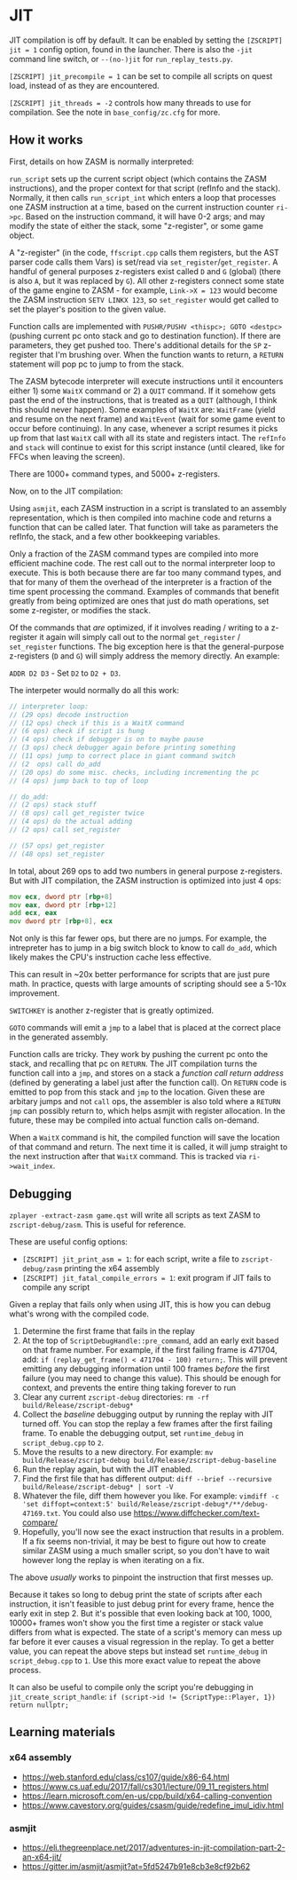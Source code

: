 # JIT

JIT compilation is off by default. It can be enabled by setting the `[ZSCRIPT] jit = 1` config option, found in the launcher. There is also the `-jit` command line switch, or `--(no-)jit` for `run_replay_tests.py`.

`[ZSCRIPT] jit_precompile = 1` can be set to compile all scripts on quest load, instead of as they are encountered.

`[ZSCRIPT] jit_threads = -2` controls how many threads to use for compilation. See the note in `base_config/zc.cfg` for more.

## How it works

First, details on how ZASM is normally interpreted:

`run_script` sets up the current script object (which contains the ZASM instructions), and the proper context for that script (refInfo and the stack). Normally, it then calls `run_script_int` which enters a loop that processes one ZASM instruction at a time, based on the current instruction counter `ri->pc`. Based on the instruction command, it will have 0-2 args; and may modify the state of either the stack, some "z-register", or some game object.

A "z-register" (in the code, `ffscript.cpp` calls them registers, but the AST parser code calls them Vars) is set/read via `set_register`/`get_register`. A handful of general purposes z-registers exist called `D` and `G` (global) (there is also `A`, but it was replaced by `G`). All other z-registers connect some state of the game engine to ZASM - for example, `Link->X = 123` would become the ZASM instruction `SETV LINKX 123`, so `set_register` would get called to set the player's position to the given value.

Function calls are implemented with `PUSHR/PUSHV <thispc>; GOTO <destpc>` (pushing current pc onto stack and go to destination function). If there are parameters, they get pushed too. There's additional details for the `SP` z-register that I'm brushing over. When the function wants to return, a `RETURN` statement will pop pc to jump to from the stack.

The ZASM bytecode interpreter will execute instructions until it encounters either 1) some `WaitX` command or 2) a `QUIT` command. If it somehow gets past the end of the instructions, that is treated as a `QUIT` (although, I think this should never happen). Some examples of `WaitX` are: `WaitFrame` (yield and resume on the next frame) and `WaitEvent` (wait for some game event to occur before continuing). In any case, whenever a script resumes it picks up from that last `WaitX` call with all its state and registers intact. The `refInfo` and `stack` will continue to exist for this script instance (until cleared, like for FFCs when leaving the screen).

There are 1000+ command types, and 5000+ z-registers.

Now, on to the JIT compilation:

Using `asmjit`, each ZASM instruction in a script is translated to an assembly representation, which is then compiled into machine code and returns a function that can be called later. That function will take as parameters the refInfo, the stack, and a few other bookkeeping variables.

Only a fraction of the ZASM command types are compiled into more efficient machine code. The rest call out to the normal interpreter loop to execute. This is both because there are far too many command types, and that for many of them the overhead of the interpreter is a fraction of the time spent processing the command. Examples of commands that benefit greatly from being optimized are ones that just do math operations, set some z-register, or modifies the stack.

Of the commands that _are_ optimized, if it involves reading / writing to a z-register it again will simply call out to the normal `get_register` / `set_register` functions. The big exception here is that the general-purpose z-registers (`D` and `G`) will simply address the memory directly. An example:

`ADDR D2 D3` - Set `D2` to `D2 + D3`.

The interpeter would normally do all this work:

```c
// interpreter loop:
// (29 ops) decode instruction
// (12 ops) check if this is a WaitX command
// (6 ops) check if script is hung
// (4 ops) check if debugger is on to maybe pause
// (3 ops) check debugger again before printing something
// (11 ops) jump to correct place in giant command switch
// (2  ops) call do_add
// (20 ops) do some misc. checks, including incrementing the pc
// (4 ops) jump back to top of loop

// do_add:
// (2 ops) stack stuff
// (8 ops) call get_register twice
// (4 ops) do the actual adding
// (2 ops) call set_register

// (57 ops) get_register
// (48 ops) set_register
```

In total, about 269 ops to add two numbers in general purpose z-registers. But with JIT compilation, the ZASM instruction is optimized into just 4 ops:

```asm
mov ecx, dword ptr [rbp+8]
mov eax, dword ptr [rbp+12]
add ecx, eax
mov dword ptr [rbp+8], ecx
```

Not only is this far fewer ops, but there are no jumps. For example, the intrepreter has to jump in a big switch block to know to call `do_add`, which likely makes the CPU's instruction cache less effective.

This can result in ~20x better performance for scripts that are just pure math. In practice, quests with large amounts of scripting should see a 5-10x improvement.

`SWITCHKEY` is another z-register that is greatly optimized.

`GOTO` commands will emit a `jmp` to a label that is placed at the correct place in the generated assembly.

Function calls are tricky. They work by pushing the current pc onto the stack, and recalling that pc on `RETURN`. The JIT compilation turns the function call into a `jmp`, and stores on a stack a _function call return address_ (defined by generating a label just after the function call). On `RETURN` code is emitted to pop from this stack and `jmp` to the location. Given these are arbitary jumps and not `call` ops, the assembler is also told where a `RETURN` `jmp` can possibly return to, which helps asmjit with register allocation. In the future, these may be compiled into actual function calls on-demand.

When a `WaitX` command is hit, the compiled function will save the location of that command and return. The next time it is called, it will jump straight to the next instruction after that `WaitX` command. This is tracked via `ri->wait_index`.

## Debugging

`zplayer -extract-zasm game.qst` will write all scripts as text ZASM to `zscript-debug/zasm`. This is useful for reference.

These are useful config options:

- `[ZSCRIPT] jit_print_asm = 1`: for each script, write a file to `zscript-debug/zasm` printing the x64 assembly
- `[ZSCRIPT] jit_fatal_compile_errors = 1`: exit program if JIT fails to compile any script

Given a replay that fails only when using JIT, this is how you can debug what's wrong with the compiled code.

1. Determine the first frame that fails in the replay
1. At the top of `ScriptDebugHandle::pre_command`, add an early exit based on that frame number. For example, if the first failing frame is 471704, add: `if (replay_get_frame() < 471704 - 100) return;`. This will prevent emitting any debugging information until 100 frames _before_ the first failure (you may need to change this value). This should be enough for context, and prevents the entire thing taking forever to run
1. Clear any current `zscript-debug` directories: `rm -rf build/Release/zscript-debug*`
1. Collect the _baseline_ debugging output by running the replay with JIT turned off. You can stop the replay a few frames after the first failing frame. To enable the debugging output, set `runtime_debug` in `script_debug.cpp` to `2`.
1. Move the results to a new directory. For example: `mv build/Release/zscript-debug build/Release/zscript-debug-baseline`
1. Run the replay again, but with the JIT enabled.
1. Find the first file that has different output: `diff --brief --recursive build/Release/zscript-debug* | sort -V`
1. Whatever the file, diff them however you like. For example: `vimdiff -c 'set diffopt=context:5' build/Release/zscript-debug*/**/debug-47169.txt`. You could also use https://www.diffchecker.com/text-compare/
1. Hopefully, you'll now see the exact instruction that results in a problem. If a fix seems non-trivial, it may be best to figure out how to create similar ZASM using a much smaller script, so you don't have to wait however long the replay is when iterating on a fix.

The above _usually_ works to pinpoint the instruction that first messes up.

Because it takes so long to debug print the state of scripts after each instruction, it isn't feasible to just debug print for every frame, hence the early exit in step 2. But it's possible that even looking back at 100, 1000, 10000+ frames won't show you the first time a register or stack value differs from what is expected. The state of a script's memory can mess up far before it ever causes a visual regression in the replay. To get a better value, you can repeat the above steps but instead  set `runtime_debug` in `script_debug.cpp` to `1`. Use this more exact value to repeat the above process.

It can also be useful to compile only the script you're debugging in `jit_create_script_handle`: `if (script->id != {ScriptType::Player, 1}) return nullptr;`

## Learning materials

### x64 assembly

- https://web.stanford.edu/class/cs107/guide/x86-64.html
- https://www.cs.uaf.edu/2017/fall/cs301/lecture/09_11_registers.html
- https://learn.microsoft.com/en-us/cpp/build/x64-calling-convention
- https://www.cavestory.org/guides/csasm/guide/redefine_imul_idiv.html

### asmjit

- https://eli.thegreenplace.net/2017/adventures-in-jit-compilation-part-2-an-x64-jit/
- https://gitter.im/asmjit/asmjit?at=5fd5247b91e8cb3e8cf92b62
